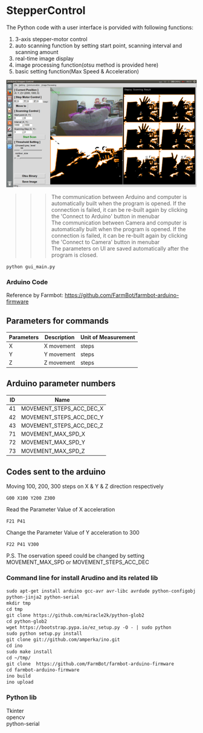 StepperControl
==========================
The Python code with a user interface is porvided with following functions:
1. 3-axis stepper-motor control
2. auto scanning function by setting start point, scanning interval and scanning amount
3. real-time image display 
4. image processing function(otsu method is provided here)
5. basic setting function(Max Speed & Acceleration)

![GUI of gui_main.py](./gui_1.png)

> >>The communication between Arduino and computer is automatically built when the program is opened. If the connection is failed, it can be re-built again by clicking the 'Connect to Arduino' button in menubar  
> >>The communication between Camera and computer is automatically built when the program is opened. If the connection is failed, it can be re-built again by clicking the 'Connect to Camera' button in menubar  
> >>The parameters on UI are saved automatically after the program is closed.   

```command line: 
python gui_main.py
```

### Arduino Code
Reference by Farmbot:
    https://github.com/FarmBot/farmbot-arduino-firmware 

Parameters for commands
-----------------------
Parameters|Description            |Unit of Measurement
----------|-----------------------|-------------------
X         |X movement             |steps
Y         |Y movement             |steps
Z         |Z movement	          |steps

Arduino parameter numbers
------------------------
ID   | Name
-----|----------------------------
41   | MOVEMENT_STEPS_ACC_DEC_X
42   | MOVEMENT_STEPS_ACC_DEC_Y
43   | MOVEMENT_STEPS_ACC_DEC_Z
71   | MOVEMENT_MAX_SPD_X
72   | MOVEMENT_MAX_SPD_Y
73   | MOVEMENT_MAX_SPD_Z

Codes sent to the arduino
------------------------
Moving 100, 200, 300 steps on X & Y & Z direction respectively
```
G00 X100 Y200 Z300
```
Read the Parameter Value of X acceleration
```
F21 P41
```
Change the Parameter Value of Y acceleration to 300
```
F22 P41 V300
```

P.S. The oservation speed could be changed by setting MOVEMENT_MAX_SPD or MOVEMENT_STEPS_ACC_DEC

### Command line for install Arudino and its related lib
```
sudo apt-get install arduino gcc-avr avr-libc avrdude python-configobj python-jinja2 python-serial
mkdir tmp
cd tmp
git clone https://github.com/miracle2k/python-glob2
cd python-glob2
wget https://bootstrap.pypa.io/ez_setup.py -O - | sudo python
sudo python setup.py install
git clone git://github.com/amperka/ino.git
cd ino
sudo make install
cd ~/tmp/
git clone  https://github.com/FarmBot/farmbot-arduino-firmware
cd farmbot-arduino-firmware
ino build
ino upload
```

### Python lib
Tkinter  
opencv  
python-serial  



